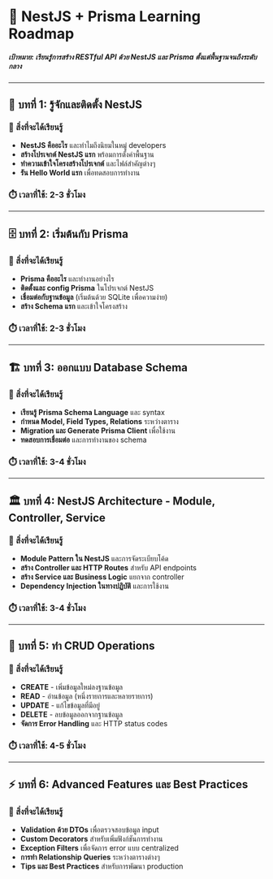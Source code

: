 # 🚀 NestJS + Prisma Learning Roadmap

##### เป้าหมาย: เรียนรู้การสร้าง RESTful API ด้วย NestJS และ Prisma ตั้งแต่พื้นฐานจนถึงระดับกลาง

---

## 📖 บทที่ 1: รู้จักและติดตั้ง NestJS

### 🎯 สิ่งที่จะได้เรียนรู้
- **NestJS คืออะไร** และทำไมถึงนิยมในหมู่ developers
- **สร้างโปรเจกต์ NestJS แรก** พร้อมการตั้งค่าพื้นฐาน
- **ทำความเข้าใจโครงสร้างโปรเจกต์** และไฟล์สำคัญต่างๆ
- **รัน Hello World แรก** เพื่อทดสอบการทำงาน

### ⏱️ เวลาที่ใช้: 2-3 ชั่วโมง

---

## 🗄️ บทที่ 2: เริ่มต้นกับ Prisma

### 🎯 สิ่งที่จะได้เรียนรู้
- **Prisma คืออะไร** และทำงานอย่างไร
- **ติดตั้งและ config Prisma** ในโปรเจกต์ NestJS
- **เชื่อมต่อกับฐานข้อมูล** (เริ่มต้นด้วย SQLite เพื่อความง่าย)
- **สร้าง Schema แรก** และเข้าใจโครงสร้าง

### ⏱️ เวลาที่ใช้: 2-3 ชั่วโมง

---

## 🏗️ บทที่ 3: ออกแบบ Database Schema

### 🎯 สิ่งที่จะได้เรียนรู้
- **เรียนรู้ Prisma Schema Language** และ syntax
- **กำหนด Model, Field Types, Relations** ระหว่างตาราง
- **Migration และ Generate Prisma Client** เพื่อใช้งาน
- **ทดสอบการเชื่อมต่อ** และการทำงานของ schema

### ⏱️ เวลาที่ใช้: 3-4 ชั่วโมง

---

## 🏛️ บทที่ 4: NestJS Architecture - Module, Controller, Service

### 🎯 สิ่งที่จะได้เรียนรู้
- **Module Pattern ใน NestJS** และการจัดระเบียบโค้ด
- **สร้าง Controller และ HTTP Routes** สำหรับ API endpoints
- **สร้าง Service และ Business Logic** แยกจาก controller
- **Dependency Injection ในทางปฏิบัติ** และการใช้งาน

### ⏱️ เวลาที่ใช้: 3-4 ชั่วโมง

---

## 🔄 บทที่ 5: ทำ CRUD Operations

### 🎯 สิ่งที่จะได้เรียนรู้
- **CREATE** - เพิ่มข้อมูลใหม่ลงฐานข้อมูล
- **READ** - อ่านข้อมูล (หนึ่งรายการและหลายรายการ)
- **UPDATE** - แก้ไขข้อมูลที่มีอยู่
- **DELETE** - ลบข้อมูลออกจากฐานข้อมูล
- **จัดการ Error Handling** และ HTTP status codes

### ⏱️ เวลาที่ใช้: 4-5 ชั่วโมง

---

## ⚡ บทที่ 6: Advanced Features และ Best Practices

### 🎯 สิ่งที่จะได้เรียนรู้
- **Validation ด้วย DTOs** เพื่อตรวจสอบข้อมูล input
- **Custom Decorators** สำหรับเพิ่มฟังก์ชันการทำงาน
- **Exception Filters** เพื่อจัดการ error แบบ centralized
- **การทำ Relationship Queries** ระหว่างตารางต่างๆ
- **Tips และ Best Practices** สำหรับการพัฒนา production